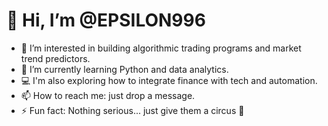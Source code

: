 # 👋 Hi, I’m @EPSILON996

- 👀 I’m interested in building algorithmic trading programs and market trend predictors.  
- 🌱 I’m currently learning Python and data analytics.  
- 💻 I'm also exploring how to integrate finance with tech and automation.  
- 📫 How to reach me: just drop a message.  
- ⚡ Fun fact: Nothing serious... just give them a circus 🎪  


<!---
EPSILON996/EPSILON996 is a ✨ special ✨ repository because its `README.md` (this file) appears on your GitHub profile.
You can click the Preview link to take a look at your changes.
--->
